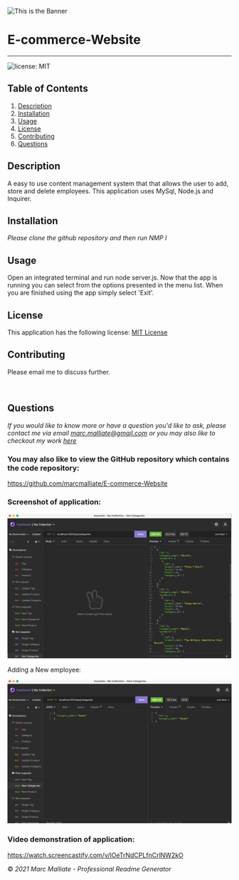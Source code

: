 ![This is the Banner](./assets/banner.png)

# E-commerce-Website


  ************************

  ![license: MIT](https://img.shields.io/badge/license-MIT-blue)

  ## Table of Contents
  1.  [Description](#Description)
  2.  [Installation](#Installation)
  3.  [Usage](#Usage)
  4.  [License](#License)
  5.  [Contributing](#Contributing)
  6.  [Questions](#Questions)


  ## Description
  A easy to use content management system that that allows the user to add, store and delete employees. 
  This application uses MySql, Node.js and Inquirer.


  ## Installation

  *Please clone the github repository and then run NMP I*
 

  ## Usage
  Open an integrated terminal and run node server.js. 
  Now that the app is running you can select from the options presented in the menu list. 
  When you are finished using the app simply select 'Exit'.

  ## License
 This application has the following license:
 [MIT License](https://opensource.org/licenses/MIT)

  ## Contributing
  Please email me to discuss further.


<br />

## Questions
*If you would like to know more or have a question you'd like to ask, please contact me via email marc.malliate@gmail.com or you may also like to checkout my work [here](https://github.com/marcmalliate)*



### You may also like to view the GitHub repository which contains the code repository: 
https://github.com/marcmalliate/E-commerce-Website


### Screenshot of application:

![This is the result of the Employee Tracker](./assets/1.png)

Adding a New employee:

![This is the result of the Employee Tracker](./assets/2.png)


### Video demonstration of application:
https://watch.screencastify.com/v/IOeTrNdCPLfnCrlNW2kO

© *2021 Marc Malliate - Professional Readme Generator*
